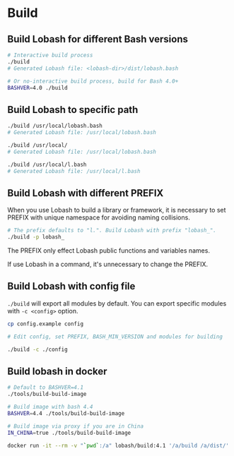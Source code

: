 # Build

## Build Lobash for different Bash versions

```sh
# Interactive build process
./build
# Generated Lobash file: <lobash-dir>/dist/lobash.bash
```

```sh
# Or no-interactive build process, build for Bash 4.0+
BASHVER=4.0 ./build
```

## Build Lobash to specific path

```sh
./build /usr/local/lobash.bash
# Generated Lobash file: /usr/local/lobash.bash

./build /usr/local/
# Generated Lobash file: /usr/local/lobash.bash

./build /usr/local/l.bash
# Generated Lobash file: /usr/local/l.bash
```

## Build Lobash with different PREFIX
When you use Lobash to build a library or framework, it is necessary to set PREFIX with unique namespace for avoiding naming collisions.

```sh
# The prefix defaults to "l.". Build Lobash with prefix "lobash_".
./build -p lobash_
```

The PREFIX only effect Lobash public functions and variables names.

If use Lobash in a command, it's unnecessary to change the PREFIX.

## Build Lobash with config file

`./build` will export all modules by default. You can export specific modules with `-c <config>` option.

```sh
cp config.example config

# Edit config, set PREFIX, BASH_MIN_VERSION and modules for building

./build -c ./config
```

## Build lobash in docker

```sh
# Default to BASHVER=4.1
./tools/build-build-image

# Build image with bash 4.4
BASHVER=4.4 ./tools/build-build-image

# Build image via proxy if you are in China
IN_CHINA=true ./tools/build-build-image
```

```sh
docker run -it --rm -v "`pwd`:/a" lobash/build:4.1 '/a/build /a/dist/'
```

